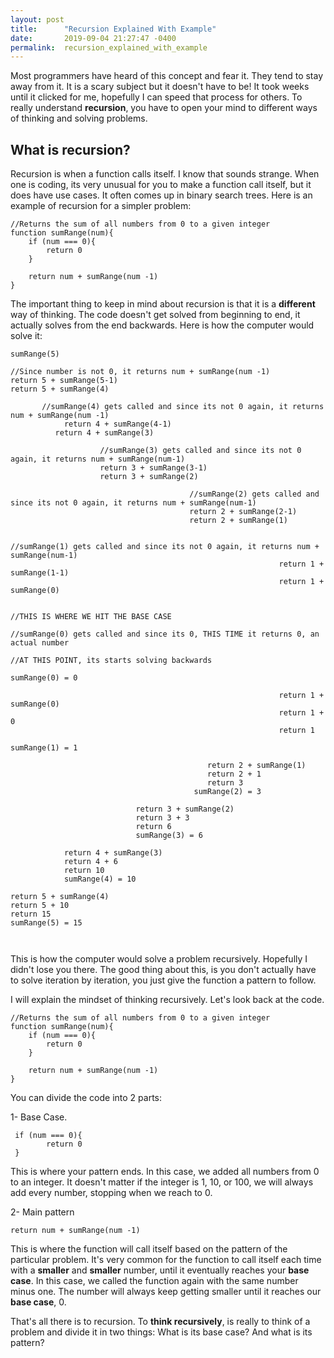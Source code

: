 ```yaml
---
layout: post
title:      "Recursion Explained With Example"
date:       2019-09-04 21:27:47 -0400
permalink:  recursion_explained_with_example
---
```



Most programmers have heard of this concept and fear it. They tend to stay away from it. It is a scary subject but it doesn't have to be! It took weeks until it clicked for me, hopefully I can speed that process for others. To really understand **recursion**, you have to open your mind to different ways of thinking and solving problems.

## What is recursion?

Recursion is when a function  calls itself. I know that sounds strange. When one is coding, its very unusual for you to make a function call itself, but it does have use cases. It often comes up in binary search trees. Here is an example of recursion for a simpler problem:

```
//Returns the sum of all numbers from 0 to a given integer
function sumRange(num){
    if (num === 0){
        return 0
    }
    
    return num + sumRange(num -1)
}
```

The important thing to keep in mind about recursion is that it is a **different** way of thinking. The code doesn't get solved from beginning to end, it actually solves from the end backwards. Here is how the computer would solve it:

```
sumRange(5)

//Since number is not 0, it returns num + sumRange(num -1)
return 5 + sumRange(5-1)
return 5 + sumRange(4)

       //sumRange(4) gets called and since its not 0 again, it returns num + sumRange(num -1)
			return 4 + sumRange(4-1)
		  return 4 + sumRange(3)
											 
					//sumRange(3) gets called and since its not 0 again, it returns num + sumRange(num-1)
					return 3 + sumRange(3-1)
					return 3 + sumRange(2)
																					 
										//sumRange(2) gets called and since its not 0 again, it returns num + sumRange(num-1)
										return 2 + sumRange(2-1)
										return 2 + sumRange(1)
																																 
															//sumRange(1) gets called and since its not 0 again, it returns num + sumRange(num-1)
															return 1 + sumRange(1-1)
															return 1 + sumRange(0)
																																											
																			//THIS IS WHERE WE HIT THE BASE CASE
																			//sumRange(0) gets called and since its 0, THIS TIME it returns 0, an actual number
																			//AT THIS POINT, its starts solving backwards
																			sumRange(0) = 0
																																																						
															return 1 + sumRange(0)
															return 1 + 0
															return 1
															sumRange(1) = 1
																																												
											return 2 + sumRange(1)
											return 2 + 1
											return 3
										 sumRange(2) = 3
																																	
							return 3 + sumRange(2)
							return 3 + 3
							return 6
							sumRange(3) = 6
												
			return 4 + sumRange(3)
			return 4 + 6
			return 10
			sumRange(4) = 10
												
return 5 + sumRange(4)
return 5 + 10
return 15
sumRange(5) = 15
																																																																									
																					 
```

This is how the computer would solve a problem recursively. Hopefully I didn't lose you there. The good thing about this, is you don't actually have to solve iteration by iteration, you just give the function a pattern to follow.

I will explain the mindset of thinking recursively. Let's look back at the code. 


```
//Returns the sum of all numbers from 0 to a given integer
function sumRange(num){
    if (num === 0){
        return 0
    }
    
    return num + sumRange(num -1)
}
```

You can divide the code into 2 parts:

1- Base Case. 

```
 if (num === 0){
        return 0
 }
```

This is where your pattern ends. In this case, we added all numbers from 0 to an integer. It doesn't matter if the integer is 1, 10, or 100, we will always add every number, stopping when we reach to 0.

2- Main pattern

```
return num + sumRange(num -1)
```

This is where the function will call itself based on the pattern of the particular problem. It's very common for the function to call itself each time with a **smaller** and **smaller** number, until it eventually reaches your **base case**. In this case, we called the function again with the same number minus one. The number will always keep getting smaller until it reaches our **base case**, 0.

That's all there is to recursion. To **think recursively**, is really to think of a problem and divide it in two things: What is its base case? And what is its pattern?

